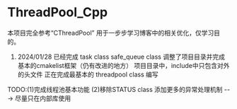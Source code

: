 # ThreadPool_Cpp
本项目完全参考“CThreadPool” 用于一步步学习博客中的相关优化，仅学习目的。



1. 2024/01/28 
已经完成 task class  safe_queue class 
调整了项目目录并完成基本的cmakelist框架（仍有改进的地方）
项目目录中，include中只包含对外的头文件
正在完成最基本的 threadpool class 编写

TODO:(1)完成线程池基本功能
     (2)移除STATUS class 添加更多的异常处理机制 ---> 尽量只在内部库使用

